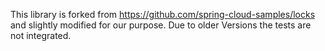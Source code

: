 This library is forked from https://github.com/spring-cloud-samples/locks and slightly modified for our purpose. Due to older Versions the tests are not integrated.